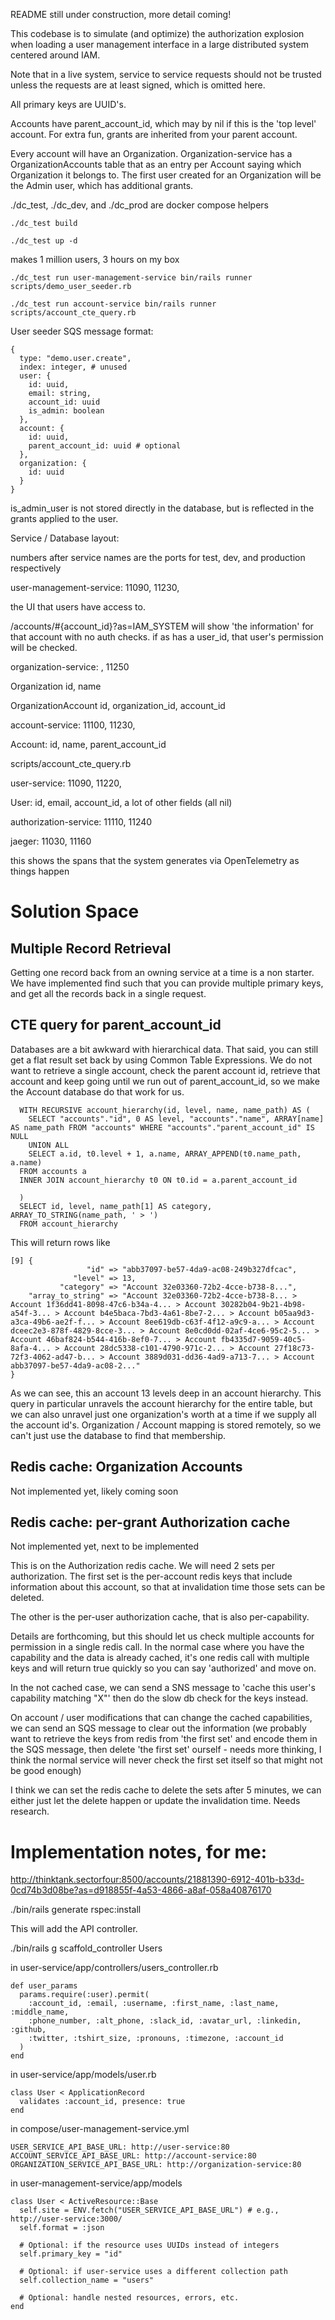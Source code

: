 README still under construction, more detail coming!

This codebase is to simulate (and optimize) the authorization explosion when loading a user management interface in a large distributed system
centered around IAM.

Note that in a live system, service to service requests should not be trusted unless the requests are at least signed, which is omitted here.

All primary keys are UUID's.

Accounts have parent_account_id, which may by nil if this is the 'top level' account.  For extra fun, grants are inherited from your parent account.

Every account will have an Organization.  Organization-service has a OrganizationAccounts table that as an entry per Account saying which Organization it belongs to.  The first user created for an Organization will be the Admin user, which has additional grants.

./dc_test, ./dc_dev, and ./dc_prod are docker compose helpers

    ./dc_test build

    ./dc_test up -d

makes 1 million users, 3 hours on my box

    ./dc_test run user-management-service bin/rails runner scripts/demo_user_seeder.rb

    ./dc_test run account-service bin/rails runner scripts/account_cte_query.rb

User seeder SQS message format:

    {
      type: "demo.user.create",
      index: integer, # unused
      user: {
        id: uuid,
        email: string,
        account_id: uuid
        is_admin: boolean
      },
      account: {
        id: uuid,
        parent_account_id: uuid # optional
      },
      organization: {
        id: uuid
      }
    }

is_admin_user is not stored directly in the database, but is reflected in the grants applied to the user.

Service / Database layout:

numbers after service names are the ports for test, dev, and production respectively

user-management-service: 11090, 11230,

the UI that users have access to.

/accounts/#{account_id}?as=IAM_SYSTEM will show 'the information' for that account with no auth checks.  if as has a user_id, that user's permission will be checked.

organization-service: , 11250

Organization id, name

OrganizationAccount id, organization_id, account_id

account-service: 11100, 11230, 

Account: id, name, parent_account_id

scripts/account_cte_query.rb

user-service: 11090, 11220,

User: id, email, account_id, a lot of other fields (all nil)

authorization-service: 11110, 11240

jaeger: 11030, 11160

this shows the spans that the system generates via OpenTelemetry as things happen

# Solution Space

## Multiple Record Retrieval
Getting one record back from an owning service at a time is a non starter.  We have implemented find such that you can provide multiple primary keys, and get all the records back in a single request.

## CTE query for parent_account_id
Databases are a bit awkward with hierarchical data.  That said, you can still get a flat result set back by using Common Table Expressions.  We do not want to retrieve a single account, check the parent account id, retrieve that account and keep going until we run out of parent_account_id, so we make the Account database do that work for us.

      WITH RECURSIVE account_hierarchy(id, level, name, name_path) AS (
        SELECT "accounts"."id", 0 AS level, "accounts"."name", ARRAY[name] AS name_path FROM "accounts" WHERE "accounts"."parent_account_id" IS NULL
        UNION ALL
        SELECT a.id, t0.level + 1, a.name, ARRAY_APPEND(t0.name_path, a.name)
      FROM accounts a
      INNER JOIN account_hierarchy t0 ON t0.id = a.parent_account_id

      )
      SELECT id, level, name_path[1] AS category, ARRAY_TO_STRING(name_path, ' > ')
      FROM account_hierarchy

This will return rows like

    [9] {
                     "id" => "abb37097-be57-4da9-ac08-249b327dfcac",
                  "level" => 13,
               "category" => "Account 32e03360-72b2-4cce-b738-8...",
        "array_to_string" => "Account 32e03360-72b2-4cce-b738-8... > Account 1f36dd41-8098-47c6-b34a-4... > Account 30282b04-9b21-4b98-a54f-3... > Account b4e5baca-7bd3-4a61-8be7-2... > Account b05aa9d3-a3ca-49b6-ae2f-f... > Account 8ee619db-c63f-4f12-a9c9-a... > Account dceec2e3-878f-4829-8cce-3... > Account 8e0cd0dd-02af-4ce6-95c2-5... > Account 46baf824-b544-416b-8ef0-7... > Account fb4335d7-9059-40c5-8afa-4... > Account 28dc5338-c101-4790-971c-2... > Account 27f18c73-72f3-4062-ad47-b... > Account 3889d031-dd36-4ad9-a713-7... > Account abb37097-be57-4da9-ac08-2..."
    }

As we can see, this an account 13 levels deep in an account hierarchy.  This query in particular unravels the account hierarchy for the entire table, but we can also unravel just one organization's worth at a time if we supply all the account id's.  Organization / Account mapping is stored remotely, so we can't just use the database to find that membership.

## Redis cache: Organization Accounts
Not implemented yet, likely coming soon

## Redis cache: per-grant Authorization cache
Not implemented yet, next to be implemented

This is on the Authorization redis cache.  We will need 2 sets per authorization.  The first set is the per-account redis keys that include information about this account, so that at invalidation time those sets can be deleted.

The other is the per-user authorization cache, that is also per-capability.

Details are forthcoming, but this should let us check multiple accounts for permission in a single redis call.  In the normal case where you have the capability and the data is already cached, it's one redis call with multiple keys and will return true quickly so you can say 'authorized' and move on.

In the not cached case, we can send a SNS message to 'cache this user's capability matching "X"' then do the slow db check for the keys instead.

On account / user modifications that can change the cached capabilities, we can send an SQS message to clear out the information (we probably want to retrieve the keys from redis from 'the first set' and encode them in the SQS message, then delete 'the first set' ourself - needs more thinking, I think the normal service will never check the first set itself so that might not be good enough)

I think we can set the redis cache to delete the sets after 5 minutes, we can either just let the delete happen or update the invalidation time.  Needs research.


# Implementation notes, for me:
<http://thinktank.sectorfour:8500/accounts/21881390-6912-401b-b33d-0cd74b3d08be?as=d918855f-4a53-4866-a8af-058a40876170>

./bin/rails generate rspec:install

This will add the API controller.

./bin/rails g scaffold_controller Users

in user-service/app/controllers/users_controller.rb

    def user_params
      params.require(:user).permit(
        :account_id, :email, :username, :first_name, :last_name, :middle_name,
        :phone_number, :alt_phone, :slack_id, :avatar_url, :linkedin, :github,
        :twitter, :tshirt_size, :pronouns, :timezone, :account_id
      )
    end

in user-service/app/models/user.rb

    class User < ApplicationRecord
      validates :account_id, presence: true
    end

in compose/user-management-service.yml

    USER_SERVICE_API_BASE_URL: http://user-service:80
    ACCOUNT_SERVICE_API_BASE_URL: http://account-service:80
    ORGANIZATION_SERVICE_API_BASE_URL: http://organization-service:80

in user-management-service/app/models

    class User < ActiveResource::Base
      self.site = ENV.fetch("USER_SERVICE_API_BASE_URL") # e.g., http://user-service:3000/
      self.format = :json

      # Optional: if the resource uses UUIDs instead of integers
      self.primary_key = "id"

      # Optional: if user-service uses a different collection path
      self.collection_name = "users"

      # Optional: handle nested resources, errors, etc.
    end
